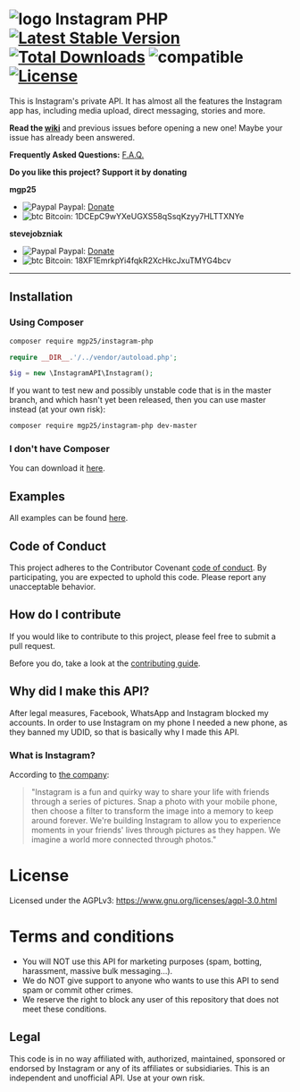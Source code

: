 # ![logo](/examples/assets/instagram.png) Instagram PHP [![Latest Stable Version](https://poser.pugx.org/mgp25/instagram-php/v/stable)](https://packagist.org/packages/mgp25/instagram-php) [![Total Downloads](https://poser.pugx.org/mgp25/instagram-php/downloads)](https://packagist.org/packages/mgp25/instagram-php) ![compatible](https://img.shields.io/badge/PHP%207-Compatible-brightgreen.svg) [![License](https://poser.pugx.org/mgp25/instagram-php/license)](https://packagist.org/packages/mgp25/instagram-php)

This is Instagram's private API. It has almost all the features the Instagram app has, including media upload, direct messaging, stories and more.

**Read the [wiki](https://github.com/mgp25/Instagram-API/wiki)** and previous issues before opening a new one! Maybe your issue has already been answered.

**Frequently Asked Questions:** [F.A.Q.](https://github.com/mgp25/Instagram-API/wiki/FAQ)

**Do you like this project? Support it by donating**

**mgp25**

- ![Paypal](https://raw.githubusercontent.com/reek/anti-adblock-killer/gh-pages/images/paypal.png) Paypal: [Donate](https://www.paypal.com/cgi-bin/webscr?cmd=_s-xclick&hosted_button_id=5ATYY8H9MC96E)
- ![btc](https://raw.githubusercontent.com/reek/anti-adblock-killer/gh-pages/images/bitcoin.png) Bitcoin: 1DCEpC9wYXeUGXS58qSsqKzyy7HLTTXNYe

**stevejobzniak**

- ![Paypal](https://raw.githubusercontent.com/reek/anti-adblock-killer/gh-pages/images/paypal.png) Paypal: [Donate](https://www.paypal.me/Armindale/0usd)
- ![btc](https://raw.githubusercontent.com/reek/anti-adblock-killer/gh-pages/images/bitcoin.png) Bitcoin: 18XF1EmrkpYi4fqkR2XcHkcJxuTMYG4bcv

----------
## Installation

### Using Composer

```sh
composer require mgp25/instagram-php
```

```php
require __DIR__.'/../vendor/autoload.php';

$ig = new \InstagramAPI\Instagram();
```

If you want to test new and possibly unstable code that is in the master branch, and which hasn't yet been released, then you can use master instead (at your own risk):

```sh
composer require mgp25/instagram-php dev-master
```


### I don't have Composer

You can download it [here](https://getcomposer.org/download/).

## Examples

All examples can be found [here](https://github.com/mgp25/Instagram-API/tree/master/examples).

## Code of Conduct

This project adheres to the Contributor Covenant [code of conduct](CODE_OF_CONDUCT.md).
By participating, you are expected to uphold this code.
Please report any unacceptable behavior.

## How do I contribute

If you would like to contribute to this project, please feel free to submit a pull request.

Before you do, take a look at the [contributing guide](https://github.com/mgp25/Instagram-API/blob/master/CONTRIBUTING.md).

## Why did I make this API?

After legal measures, Facebook, WhatsApp and Instagram blocked my accounts.
In order to use Instagram on my phone I needed a new phone, as they banned my UDID, so that is basically why I made this API.

### What is Instagram?
According to [the company](https://instagram.com/about/faq/):

> "Instagram is a fun and quirky way to share your life with friends through a series of pictures. Snap a photo with your mobile phone, then choose a filter to transform the image into a memory to keep around forever. We're building Instagram to allow you to experience moments in your friends' lives through pictures as they happen. We imagine a world more connected through photos."

# License

Licensed under the AGPLv3: https://www.gnu.org/licenses/agpl-3.0.html

# Terms and conditions

- You will NOT use this API for marketing purposes (spam, botting, harassment, massive bulk messaging...).
- We do NOT give support to anyone who wants to use this API to send spam or commit other crimes.
- We reserve the right to block any user of this repository that does not meet these conditions.

## Legal

This code is in no way affiliated with, authorized, maintained, sponsored or endorsed by Instagram or any of its affiliates or subsidiaries. This is an independent and unofficial API. Use at your own risk.
